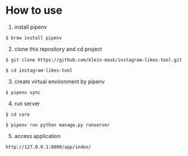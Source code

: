 # How to use

1. install pipenv
```
$ brew install pipenv
```

2. clone this repository and cd project
```
$ git clone https://github.com/klein-mask/instagram-likes-tool.git

$ cd instagram-likes-tool
```

3. create virtual environment by pipenv 
```
$ pipenv sync
```

4. run server
```
$ cd core

$ pipenv run python manage.py runserver
```

5. access application
```
http://127.0.0.1:8000/app/index/
```